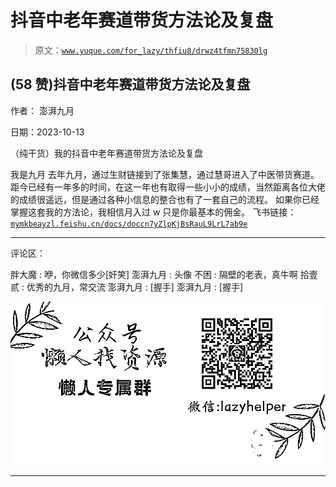 # 抖音中老年赛道带货方法论及复盘

> 原文：[`www.yuque.com/for_lazy/thfiu8/drwz4tfmn75830lg`](https://www.yuque.com/for_lazy/thfiu8/drwz4tfmn75830lg)

## (58 赞)抖音中老年赛道带货方法论及复盘

作者： 澎湃九月

日期：2023-10-13

（纯干货）我的抖音中老年赛道带货方法论及复盘

我是九月
去年九月，通过生财链接到了张集慧，通过慧哥进入了中医带货赛道。距今已经有一年多的时间，在这一年也有取得一些小小的成绩，当然距离各位大佬的成绩很遥远，但是通过各种小信息的整合也有了一套自己的流程。
如果你已经掌握这套我的方法论，我相信月入过 w 只是你最基本的佣金。
飞书链接：[`mymkbeayzl.feishu.cn/docs/doccn7yZlpKjBsRauL9LrL7ab9e`](https://mymkbeayzl.feishu.cn/docs/doccn7yZlpKjBsRauL9LrL7ab9e)

* * *

评论区：

胖大魔 : 咿，你微信多少[奸笑]
澎湃九月 : 头像
不困 : 隔壁的老表，真牛啊
拾壹贰 : 优秀的九月，常交流
澎湃九月 : [握手]
澎湃九月 : [握手]

![](img/1c37d505930596d12a88ab23e11aa07a.png)

* * *